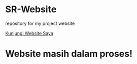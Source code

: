 # SR-Website
repository for my project website

[Kunjungi Website Saya](https://idadanuartha.github.io/SR-Website/landingPage.html)

# Website masih dalam proses!
